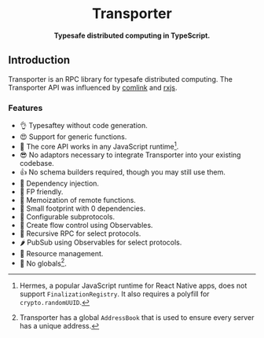 <div align="center">
  <h1>Transporter</h1>
  <b>Typesafe distributed computing in TypeScript.</b>
</div>

## Introduction

Transporter is an RPC library for typesafe distributed computing. The Transporter API was influenced by [comlink](https://github.com/GoogleChromeLabs/comlink) and [rxjs](https://github.com/ReactiveX/rxjs).

### Features

- 👌 Typesaftey without code generation.
- 😍 Support for generic functions.
- 🤩 The core API works in any JavaScript runtime[^1].
- 😎 No adaptors necessary to integrate Transporter into your existing codebase.
- 👍 No schema builders required, though you may still use them.
- 🥹 Dependency injection.
- 🫶 FP friendly.
- 🤘 Memoization of remote functions.
- 🫡 Small footprint with 0 dependencies.
- 🚀 Configurable subprotocols.
- 🚰 Create flow control using Observables.
- 🤯 Recursive RPC for select protocols.
- 🌶️ PubSub using Observables for select protocols.
- 👏 Resource management.
- 🥳 No globals[^2].

[^1]: Hermes, a popular JavaScript runtime for React Native apps, does not support `FinalizationRegistry`. It also requires a polyfill for `crypto.randomUUID`.
[^2]: Transporter has a global `AddressBook` that is used to ensure every server has a unique address.
